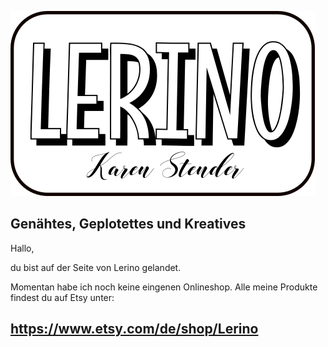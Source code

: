 
![ChangeMe](Lerino_neu.png)


## Genähtes, Geplotettes und Kreatives

Hallo,

du bist auf der Seite von Lerino gelandet.

Momentan habe ich noch keine eingenen Onlineshop. 
Alle meine Produkte findest du auf Etsy unter:

## https://www.etsy.com/de/shop/Lerino
